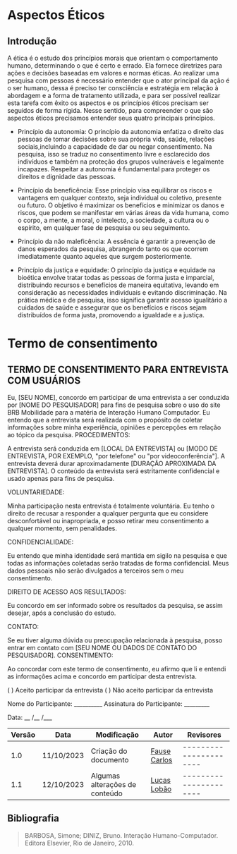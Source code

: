 # Aspectos Éticos

## Introdução

A ética é o estudo dos princípios morais que orientam o comportamento humano, determinando o que é certo e errado. Ela fornece diretrizes para ações e decisões baseadas em valores e normas éticas.
Ao realizar uma pesquisa com pessoas é necessário entender que o ator principal da ação é o ser humano, dessa é preciso ter consciência e estratégia em relação à abordagem e a forma de tratamento utilizada, e para ser possível realizar esta tarefa com êxito os aspectos e os princípios éticos precisam ser seguidos de forma rígida. Nesse sentido, para compreender o que são aspectos éticos precisamos entender seus quatro principais princípios.

- Princípio da autonomia:
O princípio da autonomia enfatiza o direito das pessoas de tomar decisões sobre sua própria vida, saúde, relações sociais,incluindo a capacidade de dar ou negar consentimento. Na pesquisa, isso se traduz no consentimento livre e esclarecido dos indivíduos e também na proteção dos grupos vulneráveis e legalmente incapazes. Respeitar a autonomia é fundamental para proteger os direitos e dignidade das pessoas.

- Princípio da beneficência:
Esse princípio visa equilibrar os riscos e vantagens em qualquer contexto, seja individual ou coletivo, presente ou futuro. O objetivo é maximizar os benefícios e minimizar os danos e riscos, que podem se manifestar em várias áreas da vida humana, como o corpo, a mente, a moral, o intelecto, a sociedade, a cultura ou o espírito, em qualquer fase de pesquisa ou seu seguimento.

- Princípio da não maleficência:
A essência é garantir a prevenção de danos esperados da pesquisa, abrangendo tanto os que ocorrem imediatamente quanto aqueles que surgem posteriormente.

- Princípio da justiça e equidade:
O princípio da justiça e equidade na bioética envolve tratar todas as pessoas de forma justa e imparcial, distribuindo recursos e benefícios de maneira equitativa, levando em consideração as necessidades individuais e evitando discriminação. Na prática médica e de pesquisa, isso significa garantir acesso igualitário a cuidados de saúde e assegurar que os benefícios e riscos sejam distribuídos de forma justa, promovendo a igualdade e a justiça.

# Termo de consentimento

## TERMO DE CONSENTIMENTO PARA ENTREVISTA COM USUÁRIOS

Eu, [SEU NOME], concordo em participar de uma entrevista a ser conduzida por [NOME DO
PESQUISADOR] para fins de pesquisa sobre o uso do site BRB Mobilidade para a matéria
de Interação Humano Computador.
Eu entendo que a entrevista será realizada com o propósito de coletar informações sobre
minha experiência, opiniões e percepções em relação ao tópico da pesquisa.
PROCEDIMENTOS:

A entrevista será conduzida em [LOCAL DA ENTREVISTA] ou [MODO DE ENTREVISTA,
POR EXEMPLO, "por telefone" ou "por videoconferência"].
A entrevista deverá durar aproximadamente [DURAÇÃO APROXIMADA DA ENTREVISTA].
O conteúdo da entrevista será estritamente confidencial e usado apenas para fins de
pesquisa.

VOLUNTARIEDADE:

Minha participação nesta entrevista é totalmente voluntária. Eu tenho o direito de recusar a
responder a qualquer pergunta que eu considere desconfortável ou inapropriada, e posso
retirar meu consentimento a qualquer momento, sem penalidades.

CONFIDENCIALIDADE:

Eu entendo que minha identidade será mantida em sigilo na pesquisa e que todas as
informações coletadas serão tratadas de forma confidencial. Meus dados pessoais não
serão divulgados a terceiros sem o meu consentimento.

DIREITO DE ACESSO AOS RESULTADOS:

Eu concordo em ser informado sobre os resultados da pesquisa, se assim desejar, após a
conclusão do estudo.

CONTATO:

Se eu tiver alguma dúvida ou preocupação relacionada à pesquisa, posso entrar em contato
com [SEU NOME OU DADOS DE CONTATO DO PESQUISADOR].
CONSENTIMENTO:

Ao concordar com este termo de consentimento, eu afirmo que li e entendi as informações
acima e concordo em participar desta entrevista.

( ) Aceito participar da entrevista
( ) Não aceito participar da entrevista

Nome do Participante: __________
Assinatura do Participante: _________

Data: __ /__ /___

| Versão | Data       | Modificação                             | Autor                         | Revisores                         |
| ------ | ---------- | --------------------------------------- | ----------------------------- | ----------------------------- |
|    1.0   |   11/10/2023   |   Criação do documento |  [Fause Carlos](https://github.com/FauseSkyWalker)|----------------------|
|    1.1   |   12/10/2023   |   Algumas alterações de conteúdo |  [Lucas Lobão](https://github.com/lucaslobao-18)|----------------------|


## Bibliografia

> BARBOSA, Simone; DINIZ, Bruno. Interação Humano-Computador. Editora Elsevier, Rio de Janeiro, 2010.

